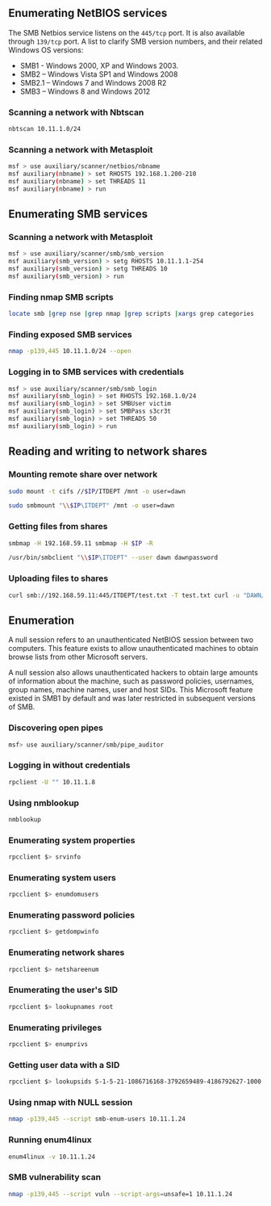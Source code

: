 ## Enumerating NetBIOS services 

The SMB Netbios service listens on the `445/tcp` port. 
It is also available through `139/tcp` port. 
A list to clarify SMB version numbers, and their related Windows OS versions: 
- SMB1 - Windows 2000, XP and Windows 2003. 
- SMB2 – Windows Vista SP1 and Windows 2008 
- SMB2.1 – Windows 7 and Windows 2008 R2 
- SMB3 – Windows 8 and Windows 2012

### Scanning a network with Nbtscan 

```bash
nbtscan 10.11.1.0/24
```

### Scanning a network with Metasploit 

```bash
msf > use auxiliary/scanner/netbios/nbname 
msf auxiliary(nbname) > set RHOSTS 192.168.1.200-210 
msf auxiliary(nbname) > set THREADS 11 
msf auxiliary(nbname) > run
```

## Enumerating SMB services 
### Scanning a network with Metasploit 

```bash
msf > use auxiliary/scanner/smb/smb_version 
msf auxiliary(smb_version) > setg RHOSTS 10.11.1.1-254 
msf auxiliary(smb_version) > setg THREADS 10 
msf auxiliary(smb_version) > run
```

### Finding nmap SMB scripts 

```bash
locate smb |grep nse |grep nmap |grep scripts |xargs grep categories
```

### Finding exposed SMB services 

```bash
nmap -p139,445 10.11.1.0/24 --open
```

### Logging in to SMB services with credentials 

```bash
msf > use auxiliary/scanner/smb/smb_login 
msf auxiliary(smb_login) > set RHOSTS 192.168.1.0/24 
msf auxiliary(smb_login) > set SMBUser victim 
msf auxiliary(smb_login) > set SMBPass s3cr3t 
msf auxiliary(smb_login) > set THREADS 50 
msf auxiliary(smb_login) > run
```

## Reading and writing to network shares 
### Mounting remote share over network 

```bash
sudo mount -t cifs //$IP/ITDEPT /mnt -o user=dawn
```

```bash
sudo smbmount "\\$IP\ITDEPT" /mnt -o user=dawn
```

### Getting files from shares 

```bash
smbmap -H 192.168.59.11 smbmap -H $IP -R
```

```bash
/usr/bin/smbclient "\\$IP\ITDEPT" --user dawn dawnpassword
```

### Uploading files to shares 

```bash
curl smb://192.168.59.11:445/ITDEPT/test.txt -T test.txt curl -u "DAWN/dawn:dawn" --upload-file pwn.sh "smb://$IP/ITDEPT/"
```

## Enumeration 

A null session refers to an unauthenticated NetBIOS session between two computers. 
This feature exists to allow unauthenticated machines to obtain browse lists from other Microsoft servers.

A null session also allows unauthenticated hackers to obtain large amounts of information about the machine, 
such as password policies, usernames, group names, machine names, user and host SIDs. 
This Microsoft feature existed in SMB1 by default and was later restricted in subsequent versions of SMB.

### Discovering open pipes

```bash
msf> use auxiliary/scanner/smb/pipe_auditor
```

### Logging in without credentials 

```bash
rpclient -U "" 10.11.1.8
```

### Using nmblookup
```bash
nmblookup
```

### Enumerating system properties 

```bash
rpcclient $> srvinfo
```

### Enumerating system users 

```bash
rpcclient $> enumdomusers
```

### Enumerating password policies 

```bash
rpcclient $> getdompwinfo
```

### Enumerating network shares 

```bash
rpcclient $> netshareenum
```

### Enumerating the user's SID 

```bash
rpcclient $> lookupnames root
```

### Enumerating privileges 

```bash
rpcclient $> enumprivs
```

### Getting user data with a SID 

```bash
rpcclient $> lookupsids S-1-5-21-1086716168-3792659489-4186792627-1000
```

### Using nmap with NULL session 

```bash
nmap -p139,445 --script smb-enum-users 10.11.1.24
```

### Running enum4linux 

```bash
enum4linux -v 10.11.1.24
```

### SMB vulnerability scan 

```bash
nmap -p139,445 --script vuln --script-args=unsafe=1 10.11.1.24
```
